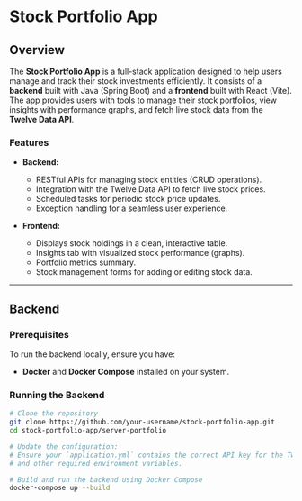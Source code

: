 # Stock Portfolio App

## Overview
The **Stock Portfolio App** is a full-stack application designed to help users manage and track their stock investments efficiently. It consists of a **backend** built with Java (Spring Boot) and a **frontend** built with React (Vite). The app provides users with tools to manage their stock portfolios, view insights with performance graphs, and fetch live stock data from the **Twelve Data API**.

### Features
- **Backend:**
  - RESTful APIs for managing stock entities (CRUD operations).
  - Integration with the Twelve Data API to fetch live stock prices.
  - Scheduled tasks for periodic stock price updates.
  - Exception handling for a seamless user experience.

- **Frontend:**
  - Displays stock holdings in a clean, interactive table.
  - Insights tab with visualized stock performance (graphs).
  - Portfolio metrics summary.
  - Stock management forms for adding or editing stock data.

---

## Backend

### Prerequisites
To run the backend locally, ensure you have:
- **Docker** and **Docker Compose** installed on your system.

### Running the Backend
```bash
# Clone the repository
git clone https://github.com/your-username/stock-portfolio-app.git
cd stock-portfolio-app/server-portfolio

# Update the configuration:
# Ensure your `application.yml` contains the correct API key for the Twelve Data API 
# and other required environment variables.

# Build and run the backend using Docker Compose
docker-compose up --build
